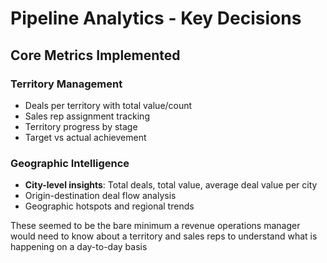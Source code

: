 # Pipeline Analytics - Key Decisions

## Core Metrics Implemented

### Territory Management

- Deals per territory with total value/count
- Sales rep assignment tracking
- Territory progress by stage
- Target vs actual achievement

### Geographic Intelligence

- **City-level insights**: Total deals, total value, average deal value per city
- Origin-destination deal flow analysis
- Geographic hotspots and regional trends

These seemed to be the bare minimum a revenue operations manager would need to know about a territory and sales reps to understand what is happening on a day-to-day basis
